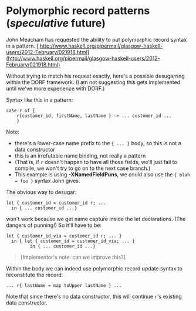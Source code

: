 # Polymorphic record patterns (***speculative*** future)


John Meacham has requested the ability to put polymorphic record syntax in a pattern. [ http://www.haskell.org/pipermail/glasgow-haskell-users/2012-February/021918.html](http://www.haskell.org/pipermail/glasgow-haskell-users/2012-February/021918.html)


Without trying to match his request exactly, here's a possible desugarring within the DORF framework. (I am not suggesting this gets implemented until we've more experience with DORF.)


Syntax like this in a pattern:

```wiki
case r of {
    r{customer_id, firstName, lastName } -> ... customer_id ...
    }
```


Note:

- there's a lower-case name prefix to the `{ ... }` body, so this is not a data constructor
- this is an irrefutable name binding, not really a pattern
- (That is, if `r` doesn't happen to have all those fields, we'll just fail to compile, we won't try to go on to the next case branch.)
- This example is using **-XNamedFieldPuns**, we could also use the `{ blah = foo }` syntax John gives.


The obvious way to desugar:

```wiki
let { customer_id = customer_id r; ...
  in { ... customer_id ...}
```


won't work because we get name capture inside the let declarations. (The dangers of punning!) So it'll have to be:

```wiki
let { customer_id_via = customer_id r; ... }
  in { let { customer_id = customer_id_via; ... }
         in { ... customer_id ...}
```

>
> \[Implementor's note: can we improve this?\]


Within the body we can indeed use polymorphic record update syntax to reconstitute the record:

```wiki
... r{ lastName = map toUpper lastName } ...
```


Note that since there's no data constructor, this will continue `r`'s existing data constructor.

